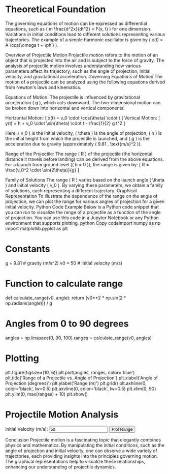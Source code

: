 # Theoretical Foundation

The governing equations of motion can be expressed as differential equations, such as \( m \frac{d^2x}{dt^2} = F(x, t) \) for one dimension. Variations in initial conditions lead to different solutions representing various trajectories. The example of a simple harmonic oscillator is given by \( x(t) = A \cos(\omega t + \phi) \).

Overview of Projectile Motion
Projectile motion refers to the motion of an object that is projected into the air and is subject to the force of gravity. The analysis of projectile motion involves understanding how various parameters affect its trajectory, such as the angle of projection, initial velocity, and gravitational acceleration.
Governing Equations of Motion
The motion of a projectile can be analyzed using the following equations derived from Newton's laws and kinematics.

Equations of Motion:
The projectile is influenced by gravitational acceleration ( g ), which acts downward. The two-dimensional motion can be broken down into horizontal and vertical components.

Horizontal Motion:
[
x(t) = v_0 \cdot \cos(\theta) \cdot t
]
Vertical Motion:
[
y(t) = h + v_0 \cdot \sin(\theta) \cdot t - \frac{1}{2} g t^2
]

Here, ( v_0 ) is the initial velocity, ( \theta ) is the angle of projection, ( h ) is the initial height from which the projectile is launched, and ( g ) is the acceleration due to gravity (approximately ( 9.81 , \text{m/s}^2 )).

Range of the Projectile:
The range ( R ) of the projectile (the horizontal distance it travels before landing) can be derived from the above equations. For a launch from ground level (( h = 0 )), the range is given by:
[
R = \frac{v_0^2 \cdot \sin(2\theta)}{g}
]


Family of Solutions
The range ( R ) varies based on the launch angle ( \theta ) and initial velocity ( v_0 ). By varying these parameters, we obtain a family of solutions, each representing a different trajectory.
Graphical Representation
To illustrate the dependence of the range on the angle of projection, we can plot the range for various angles of projection for a given initial velocity.
Python Code Example
Below is a Python code snippet that you can run to visualize the range of a projectile as a function of the angle of projection. You can use this code in a Jupyter Notebook or any Python environment that supports plotting.
python  Copy codeimport numpy as np
import matplotlib.pyplot as plt

# Constants
g = 9.81  # gravity (m/s^2)
v0 = 50   # initial velocity (m/s)

# Function to calculate range
def calculate_range(v0, angle):
    return (v0**2 * np.sin(2 * np.radians(angle))) / g

# Angles from 0 to 90 degrees
angles = np.linspace(0, 90, 100)
ranges = calculate_range(v0, angles)

# Plotting
plt.figure(figsize=(10, 6))
plt.plot(angles, ranges, color='blue')
plt.title('Range of a Projectile vs. Angle of Projection')
plt.xlabel('Angle of Projection (degrees)')
plt.ylabel('Range (m)')
plt.grid()
plt.axhline(0, color='black', lw=0.5)
plt.axvline(0, color='black', lw=0.5)
plt.xlim(0, 90)
plt.ylim(0, max(ranges) + 10)
plt.show()

<div class="container">
        <h1>Projectile Motion Analysis</h1>
        <label for="initialVelocity">Initial Velocity (m/s):</label>
        <input type="number" id="initialVelocity" value="50">
        <button onclick="plotProjectileMotion()">Plot Range</button>
        <canvas id="motionCanvas" width="800" height="400"></canvas>
    </div>
<script src="script.js"></script>

Conclusion
Projectile motion is a fascinating topic that elegantly combines physics and mathematics. By manipulating the initial conditions, such as the angle of projection and initial velocity, one can observe a wide variety of trajectories, each providing insights into the principles governing motion. The graphical representations help to visualize these relationships, enhancing our understanding of projectile dynamics.

